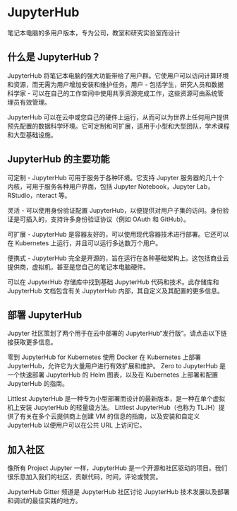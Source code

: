 # JupyterHub

笔记本电脑的多用户版本，专为公司，教室和研究实验室而设计

## 什么是 JupyterHub？

JupyterHub 将笔记本电脑的强大功能带给了用户群。它使用户可以访问计算环境和资源，而无需为用户增加安装和维护任务。用户 - 包括学生，研究人员和数据科学家 - 可以在自己的工作空间中使用共享资源完成工作，这些资源可由系统管理员有效管理。

JupyterHub 可以在云中或您自己的硬件上运行，从而可以为世界上任何用户提供预先配置的数据科学环境。它可定制和可扩展，适用于小型和大型团队，学术课程和大型基础设施。

## JupyterHub 的主要功能

可定制 - JupyterHub 可用于服务于各种环境。它支持 Jupyter 服务器的几十个内核，可用于服务各种用户界面，包括 Jupyter Notebook，Jupyter Lab，RStudio，nteract 等。

灵活 - 可以使用身份验证配置 JupyterHub，以便提供对用户子集的访问。身份验证是可插入的，支持许多身份验证协议（例如 OAuth 和 GitHub）。

可扩展 - JupyterHub 是容器友好的，可以使用现代容器技术进行部署。它还可以在 Kubernetes 上运行，并且可以运行多达数万个用户。

便携式 - JupyterHub 完全是开源的，旨在运行在各种基础架构上。这包括商业云提供商，虚拟机，甚至是您自己的笔记本电脑硬件。

可以在 JupyterHub 存储库中找到基础 JupyterHub 代码和技术。此存储库和 JupyterHub 文档包含有关 JupyterHub 内部，其自定义及其配置的更多信息。

## 部署 JupyterHub

Jupyter 社区策划了两个用于在云中部署的 JupyterHub“发行版”。请点击以下链接获取更多信息。

零到 JupyterHub for Kubernetes 使用 Docker 在 Kubernetes 上部署 JupyterHub，允许它为大量用户进行有效扩展和维护。 Zero to JupyterHub 是一个快速部署 JupyterHub 的 Helm 图表，以及在 Kubernetes 上部署和配置 JupyterHub 的指南。

Littlest JupyterHub 是一种专为小型部署而设计的最新版本，是一种在单个虚拟机上安装 JupyterHub 的轻量级方法。 Littlest JupyterHub（也称为 TLJH）提供了有关在多个云提供商上创建 VM 的信息的指南，以及安装和自定义 JupyterHub 以便用户可以在公共 URL 上访问它。

## 加入社区

像所有 Project Jupyter 一样，JupyterHub 是一个开源和社区驱动的项目。我们很乐意加入我们的社区，贡献代码，时间，评论或赞赏。

JupyterHub Gitter 频道是 JupyterHub 社区讨论 JupyterHub 技术发展以及部署和调试的最佳实践的地方。
